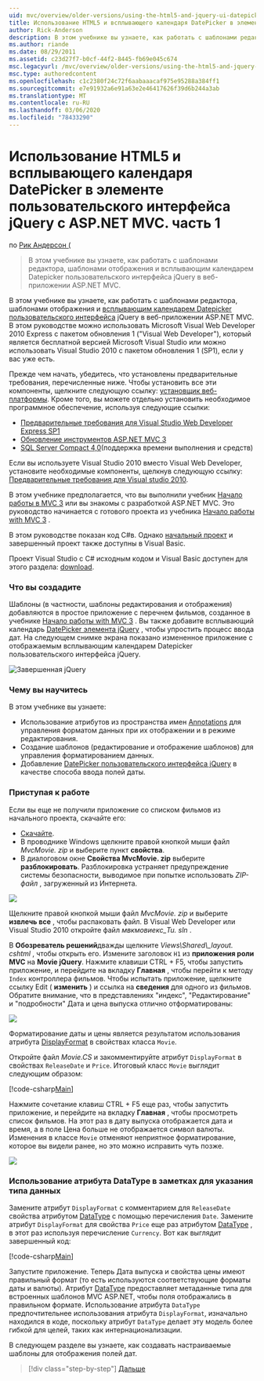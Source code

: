```yaml
---
uid: mvc/overview/older-versions/using-the-html5-and-jquery-ui-datepicker-popup-calendar-with-aspnet-mvc/using-the-html5-and-jquery-ui-datepicker-popup-calendar-with-aspnet-mvc-part-1
title: Использование HTML5 и всплывающего календаря DatePicker в элементе пользовательского интерфейса jQuery с ASP.NET MVC. часть 1 | Документация Майкрософт
author: Rick-Anderson
description: В этом учебнике вы узнаете, как работать с шаблонами редактора, шаблонами отображения и всплывающим календарем Datepicker пользовательского интерфейса jQuery в ASP.NET МВ...
ms.author: riande
ms.date: 08/29/2011
ms.assetid: c23d27f7-b0cf-44f2-8445-fb69e045c674
msc.legacyurl: /mvc/overview/older-versions/using-the-html5-and-jquery-ui-datepicker-popup-calendar-with-aspnet-mvc/using-the-html5-and-jquery-ui-datepicker-popup-calendar-with-aspnet-mvc-part-1
msc.type: authoredcontent
ms.openlocfilehash: c1c2380f24c72f6aabaaacaf975e95288a384ff1
ms.sourcegitcommit: e7e91932a6e91a63e2e46417626f39d6b244a3ab
ms.translationtype: MT
ms.contentlocale: ru-RU
ms.lasthandoff: 03/06/2020
ms.locfileid: "78433290"
---
```

# <a name="using-the-html5-and-jquery-ui-datepicker-popup-calendar-with-aspnet-mvc---part-1"></a>Использование HTML5 и всплывающего календаря DatePicker в элементе пользовательского интерфейса jQuery с ASP.NET MVC. часть 1

по [Рик Андерсон (](https://twitter.com/RickAndMSFT)

> В этом учебнике вы узнаете, как работать с шаблонами редактора, шаблонами отображения и всплывающим календарем Datepicker пользовательского интерфейса jQuery в веб-приложении ASP.NET MVC.

В этом учебнике вы узнаете, как работать с шаблонами редактора, шаблонами отображения и [всплывающим календарем Datepicker пользовательского интерфейса](http://plugins.jquery.com/project/datepicker) jQuery в веб-приложении ASP.NET MVC. В этом руководстве можно использовать Microsoft Visual Web Developer 2010 Express с пакетом обновления 1 (&quot;Visual Web Developer&quot;), который является бесплатной версией Microsoft Visual Studio или можно использовать Visual Studio 2010 с пакетом обновления 1 (SP1), если у вас уже есть.

Прежде чем начать, убедитесь, что установлены предварительные требования, перечисленные ниже. Чтобы установить все эти компоненты, щелкните следующую ссылку: [установщик веб-платформы](https://www.microsoft.com/web/gallery/install.aspx?appid=VWD2010SP1Pack). Кроме того, вы можете отдельно установить необходимое программное обеспечение, используя следующие ссылки:

- [Предварительные требования для Visual Studio Web Developer Express SP1](https://www.microsoft.com/web/gallery/install.aspx?appid=VWD2010SP1Pack)
- [Обновление инструментов ASP.NET MVC 3](https://www.microsoft.com/web/gallery/install.aspx?appsxml=&amp;appid=MVC3)
- [SQL Server Compact 4,0](https://www.microsoft.com/web/gallery/install.aspx?appid=SQLCE;SQLCEVSTools_4_0)(поддержка времени выполнения и средств)

Если вы используете Visual Studio 2010 вместо Visual Web Developer, установите необходимые компоненты, щелкнув следующую ссылку: [Предварительные требования для Visual studio 2010](https://www.microsoft.com/web/gallery/install.aspx?appsxml=&amp;appid=VS2010SP1Pack).

В этом учебнике предполагается, что вы выполнили учебник [Начало работы в MVC 3](../getting-started-with-aspnet-mvc3/cs/intro-to-aspnet-mvc-3.md) или вы знакомы с разработкой ASP.NET MVC. Это руководство начинается с готового проекта из учебника [Начало работы with MVC 3](../getting-started-with-aspnet-mvc3/cs/intro-to-aspnet-mvc-3.md) .

В этом руководстве показан код C#в. Однако [начальный проект](https://archive.msdn.microsoft.com/Project/Download/FileDownload.aspx?ProjectName=aspnetmvcsamples&amp;DownloadId=15800) и завершенный проект также доступны в Visual Basic.

Проект Visual Studio с C# исходным кодом и Visual Basic доступен для этого раздела: [download](https://archive.msdn.microsoft.com/Project/Download/FileDownload.aspx?ProjectName=aspnetmvcsamples&amp;DownloadId=15800).

### <a name="what-youll-build"></a>Что вы создадите

Шаблоны (в частности, шаблоны редактирования и отображения) добавляются в простое приложение с перечнем фильмов, созданное в учебнике [Начало работы with MVC 3](../getting-started-with-aspnet-mvc3/cs/intro-to-aspnet-mvc-3.md) . Вы также добавите всплывающий календарь [DatePicker элемента jQuery](http://jqueryui.com/demos/datepicker/) , чтобы упростить процесс ввода дат. На следующем снимке экрана показано измененное приложение с отображаемым всплывающим календарем Datepicker пользовательского интерфейса jQuery.

![Завершенная jQuery](using-the-html5-and-jquery-ui-datepicker-popup-calendar-with-aspnet-mvc-part-1/_static/image1.png)

### <a name="skills-youll-learn"></a>Чему вы научитесь

В этом учебнике вы узнаете:

- Использование атрибутов из пространства имен [Annotations](https://msdn.microsoft.com/library/system.componentmodel.dataannotations.aspx) для управления форматом данных при их отображении и в режиме редактирования.
- Создание шаблонов (редактирование и отображение шаблонов) для управления форматированием данных.
- Добавление [DatePicker пользовательского интерфейса jQuery](http://jqueryui.com/demos/datepicker/) в качестве способа ввода полей даты.

### <a name="getting-started"></a>Приступая к работе

Если вы еще не получили приложение со списком фильмов из начального проекта, скачайте его: 

* [Скачайте](https://code.msdn.microsoft.com/Introduction-to-MVC-3-10d1b098).
* В проводнике Windows щелкните правой кнопкой мыши файл *MvcMovie. zip* и выберите пункт **свойства**. 
* В диалоговом окне **Свойства MvcMovie. zip** выберите **разблокировать**. Разблокировка устраняет предупреждение системы безопасности, выводимое при попытке использовать *ZIP-файл* , загруженный из Интернета.

![](using-the-html5-and-jquery-ui-datepicker-popup-calendar-with-aspnet-mvc-part-1/_static/image2.png)

Щелкните правой кнопкой мыши файл *MvcMovie. zip* и выберите **извлечь все** , чтобы распаковать файл. В Visual Web Developer или Visual Studio 2010 откройте файл *мвкмовиекс\_Tu. sln* .

В **Обозреватель решений**дважды щелкните *Views\Shared\\_layout. cshtml* , чтобы открыть его. Измените заголовок `H1` из **приложения роли MVC** на **Movie jQuery**. Нажмите клавиши CTRL + F5, чтобы запустить приложение, и перейдите на вкладку **Главная** , чтобы перейти к методу `Index` контроллера фильмов. Чтобы испытать приложение, щелкните ссылку Edit ( **изменить** ) и ссылка на **сведения** для одного из фильмов. Обратите внимание, что в представлениях "индекс", "Редактирование" и "подробности" Дата и цена выпуска отлично отформатированы:

![](using-the-html5-and-jquery-ui-datepicker-popup-calendar-with-aspnet-mvc-part-1/_static/image3.png)

Форматирование даты и цены является результатом использования атрибута [DisplayFormat](https://msdn.microsoft.com/library/system.componentmodel.dataannotations.displayformatattribute.aspx) в свойствах класса `Movie`.

Откройте файл *Movie.CS* и закомментируйте атрибут `DisplayFormat` в свойствах `ReleaseDate` и `Price`. Итоговый класс `Movie` выглядит следующим образом:

[!code-csharp[Main](using-the-html5-and-jquery-ui-datepicker-popup-calendar-with-aspnet-mvc-part-1/samples/sample1.cs)]

Нажмите сочетание клавиш CTRL + F5 еще раз, чтобы запустить приложение, и перейдите на вкладку **Главная** , чтобы просмотреть список фильмов. На этот раз в дату выпуска отображается дата и время, а в поле Цена больше не отображается символ валюты. Изменения в классе `Movie` отменяют неприятное форматирование, которое вы видели ранее, но это можно исправить чуть позже.

![](using-the-html5-and-jquery-ui-datepicker-popup-calendar-with-aspnet-mvc-part-1/_static/image4.png)

### <a name="using-the-dataannotations-datatype-attribute-to-specify-the-data-type"></a>Использование атрибута DataType в заметках для указания типа данных

Замените атрибут `DisplayFormat` с комментарием для `ReleaseDate` свойства атрибутом [DataType](https://msdn.microsoft.com/library/system.componentmodel.dataannotations.datatype.aspx) с помощью перечисления `Date`. Замените атрибут `DisplayFormat` для свойства `Price` еще раз атрибутом [DataType](https://msdn.microsoft.com/library/system.componentmodel.dataannotations.datatype.aspx) , в этот раз используя перечисление `Currency`. Вот как выглядит завершенный код:

[!code-csharp[Main](using-the-html5-and-jquery-ui-datepicker-popup-calendar-with-aspnet-mvc-part-1/samples/sample2.cs)]

Запустите приложение. Теперь Дата выпуска и свойства цены имеют правильный формат (то есть используются соответствующие форматы даты и валюты). Атрибут [DataType](https://msdn.microsoft.com/library/system.componentmodel.dataannotations.datatype.aspx) предоставляет метаданные типа для встроенных шаблонов MVC ASP.NET, чтобы поля отображались в правильном формате. Использование атрибута `DataType` предпочтительнее использования атрибута `DisplayFormat`, изначально находился в коде, поскольку атрибут `DataType` делает эту модель более гибкой для целей, таких как интернационализации.

В следующем разделе вы узнаете, как создавать настраиваемые шаблоны для отображения полей дат.

> [!div class="step-by-step"]
> [Дальше](using-the-html5-and-jquery-ui-datepicker-popup-calendar-with-aspnet-mvc-part-2.md)
